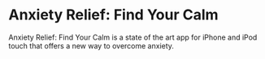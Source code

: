# Anxiety Relief: Find Your Calm

Anxiety Relief: Find Your Calm is a state of the art app for iPhone and iPod touch that offers a new way to overcome anxiety.

